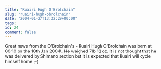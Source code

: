 ```yaml
---
title: "Ruairi Hugh O'Brolchain"
slug: "ruairi-hugh-obrolchain"
date: "2004-01-27T13:32:29+00:00"
tags:
id: 24
comment: false
---
```


<div style="clear:both;"></div>Great news from the O'Brolchain's - Ruairi Hugh O'Brolchain was born at 00:10 on the 10th Jan 2004\. He weighed 7lb 12 oz. It is not thought that he was delivered by Shimano section but it is expected that Ruairi will cycle himself home ;-)

<div style="clear:both; padding-bottom: 0.25em;"></div>
